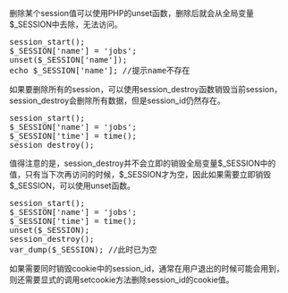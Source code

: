 <div class="entry-content">
<p id="J_CodeLang" class="code-head">删除某个session值可以使用PHP的unset函数，删除后就会从全局变量$_SESSION中去除，无法访问。</p>

<div id="J_CodeDescr" class="code-description">
<div class="code-desc co">
<pre class="code">session_start();
$_SESSION['name'] = 'jobs';
unset($_SESSION['name']);
echo $_SESSION['name']; //提示name不存在</pre>
如果要删除所有的session，可以使用session_destroy函数销毁当前session，session_destroy会删除所有数据，但是session_id仍然存在。
<pre class="code">session_start();
$_SESSION['name'] = 'jobs';
$_SESSION['time'] = time();
session_destroy();</pre>
值得注意的是，session_destroy并不会立即的销毁全局变量$_SESSION中的值，只有当下次再访问的时候，$_SESSION才为空，因此如果需要立即销毁$_SESSION，可以使用unset函数。
<pre class="code">session_start();
$_SESSION['name'] = 'jobs';
$_SESSION['time'] = time();
unset($_SESSION);
session_destroy(); 
var_dump($_SESSION); //此时已为空</pre>
如果需要同时销毁cookie中的session_id，通常在用户退出的时候可能会用到，则还需要显式的调用setcookie方法删除session_id的cookie值。

</div>
</div>
</div>
